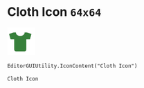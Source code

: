 # Cloth Icon `64x64`
<img src="/img/Cloth%20Icon.png" width=64 height=64>

``` CSharp
EditorGUIUtility.IconContent("Cloth Icon")
```
```
Cloth Icon
```

